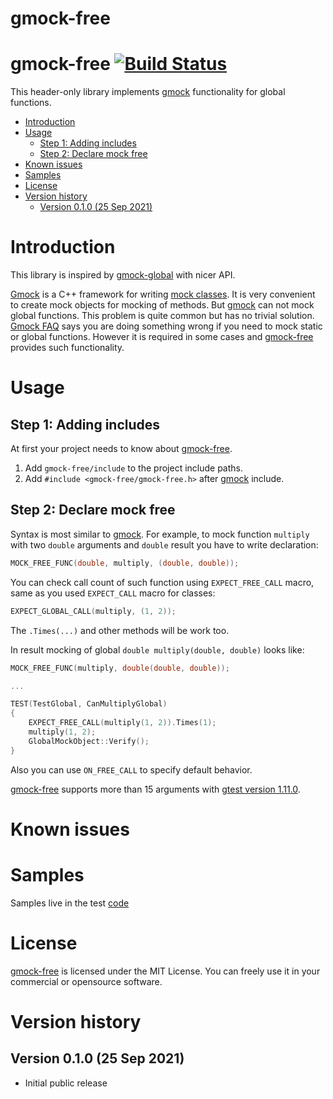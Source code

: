 # gmock-free

# gmock-free [![Build Status](https://travis-ci.org/code-in-cpp/gmock-free.svg?branch=main)]()
This header-only library implements [gmock](https://github.com/google/googletest/blob/master/googlemock) functionality for global functions.

- [Introduction](#introduction)
- [Usage](#usage)
    - [Step 1: Adding includes](#step-1-adding-includes)
    - [Step 2: Declare mock free](#step-2-declare-mock-free)
- [Known issues](#known-issues)
- [Samples](#samples)
- [License](#license)
- [Version history](#version-history)
    - [Version 0.1.0 (25 Sep 2021)](#version-010-25-sep-2021)

# Introduction
This library is inspired by [gmock-global](https://github.com/apriorit/gmock-global) with nicer API.

[Gmock](https://github.com/google/googletest/blob/master/googlemock) is a C++ framework for writing [mock classes](https://en.wikipedia.org/wiki/Mock_object). It is very convenient to create mock objects for mocking of methods. But [gmock](https://github.com/google/googletest/blob/master/googlemock) can not mock global functions. This problem is quite common but has no trivial solution. [Gmock FAQ](https://github.com/google/googlemock/blob/master/googlemock/docs/FrequentlyAskedQuestions.md#my-code-calls-a-staticglobal-function--can-i-mock-it) says you are doing something wrong if you need to mock static or global functions. However it is required in some cases and [gmock-free](https://github.com/code-in-cpp/gmock-free) provides such functionality.

# Usage

## Step 1: Adding includes
At first your project needs to know about [gmock-free](https://github.com/code-in-cpp/gmock-free).
1. Add `gmock-free/include` to the project include paths.
2. Add `#include <gmock-free/gmock-free.h>` after [gmock](https://github.com/google/googletest/blob/master/googlemock) include.

## Step 2: Declare mock free
Syntax is most similar to [gmock](https://github.com/google/googletest/blob/master/googlemock). For example, to mock function `multiply` with two `double` arguments and `double` result you have to write declaration:
```cpp
MOCK_FREE_FUNC(double, multiply, (double, double));
```
You can check call count of such function using `EXPECT_FREE_CALL` macro, same as you used `EXPECT_CALL` macro for classes:
```cpp
EXPECT_GLOBAL_CALL(multiply, (1, 2));
```

The `.Times(...)` and other methods will be work too.

In result mocking of global `double multiply(double, double)` looks like:
```cpp
MOCK_FREE_FUNC(multiply, double(double, double));

...

TEST(TestGlobal, CanMultiplyGlobal)
{
    EXPECT_FREE_CALL(multiply(1, 2)).Times(1);
    multiply(1, 2);
    GlobalMockObject::Verify();
}
```

Also you can use `ON_FREE_CALL` to specify default behavior.

[gmock-free](https://github.com/code-in-cpp/gmock-free) supports more than 15 arguments with [gtest version 1.11.0](https://github.com/google/googletest/releases/tag/release-1.11.0).

# Known issues

# Samples
Samples live in the test [code](https://github.com/code-in-cpp/gmock-free/blob/main/test/gmock-free-test.cpp)

# License
[gmock-free](https://github.com/code-in-cpp/gmock-free) is licensed under the MIT License. You can freely use it in your commercial or opensource software.

# Version history

## Version 0.1.0 (25 Sep 2021)
- Initial public release